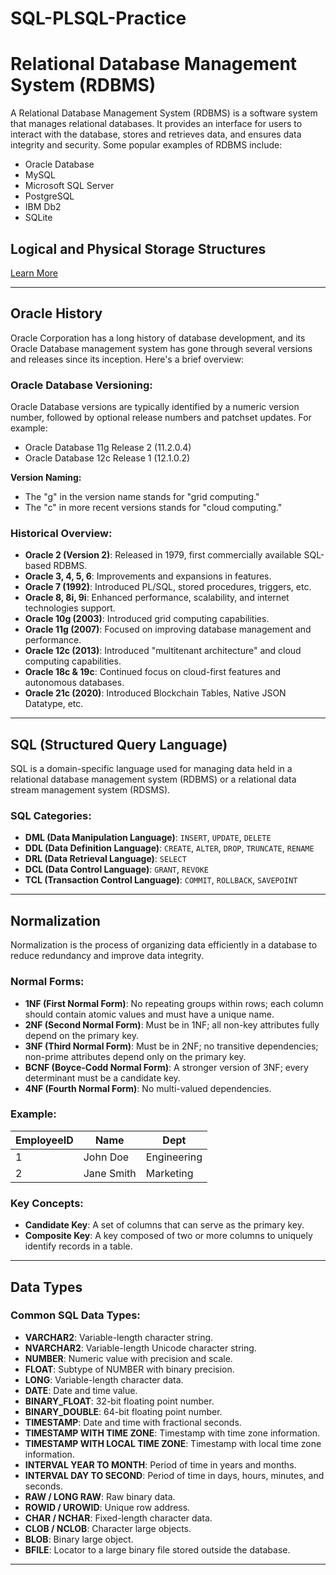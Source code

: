 # SQL-PLSQL-Practice

# Relational Database Management System (RDBMS)

A Relational Database Management System (RDBMS) is a software system that manages relational databases. It provides an interface for users to interact with the database, stores and retrieves data, and ensures data integrity and security. Some popular examples of RDBMS include:

- Oracle Database
- MySQL
- Microsoft SQL Server
- PostgreSQL
- IBM Db2
- SQLite

## Logical and Physical Storage Structures

[Learn More](https://sl.bing.net/xVba6zSEay)

---

## Oracle History

Oracle Corporation has a long history of database development, and its Oracle Database management system has gone through several versions and releases since its inception. Here's a brief overview:

### Oracle Database Versioning:

Oracle Database versions are typically identified by a numeric version number, followed by optional release numbers and patchset updates. For example:

- Oracle Database 11g Release 2 (11.2.0.4)
- Oracle Database 12c Release 1 (12.1.0.2)

**Version Naming:**
- The "g" in the version name stands for "grid computing."
- The "c" in more recent versions stands for "cloud computing."

### Historical Overview:

- **Oracle 2 (Version 2)**: Released in 1979, first commercially available SQL-based RDBMS.
- **Oracle 3, 4, 5, 6**: Improvements and expansions in features.
- **Oracle 7 (1992)**: Introduced PL/SQL, stored procedures, triggers, etc.
- **Oracle 8, 8i, 9i**: Enhanced performance, scalability, and internet technologies support.
- **Oracle 10g (2003)**: Introduced grid computing capabilities.
- **Oracle 11g (2007)**: Focused on improving database management and performance.
- **Oracle 12c (2013)**: Introduced "multitenant architecture" and cloud computing capabilities.
- **Oracle 18c & 19c**: Continued focus on cloud-first features and autonomous databases.
- **Oracle 21c (2020)**: Introduced Blockchain Tables, Native JSON Datatype, etc.

---

## SQL (Structured Query Language)

SQL is a domain-specific language used for managing data held in a relational database management system (RDBMS) or a relational data stream management system (RDSMS).

### SQL Categories:

- **DML (Data Manipulation Language)**: `INSERT`, `UPDATE`, `DELETE`
- **DDL (Data Definition Language)**: `CREATE`, `ALTER`, `DROP`, `TRUNCATE`, `RENAME`
- **DRL (Data Retrieval Language)**: `SELECT`
- **DCL (Data Control Language)**: `GRANT`, `REVOKE`
- **TCL (Transaction Control Language)**: `COMMIT`, `ROLLBACK`, `SAVEPOINT`

---

## Normalization

Normalization is the process of organizing data efficiently in a database to reduce redundancy and improve data integrity.

### Normal Forms:

- **1NF (First Normal Form)**: No repeating groups within rows; each column should contain atomic values and must have a unique name.
- **2NF (Second Normal Form)**: Must be in 1NF; all non-key attributes fully depend on the primary key.
- **3NF (Third Normal Form)**: Must be in 2NF; no transitive dependencies; non-prime attributes depend only on the primary key.
- **BCNF (Boyce-Codd Normal Form)**: A stronger version of 3NF; every determinant must be a candidate key.
- **4NF (Fourth Normal Form)**: No multi-valued dependencies.

### Example:

| EmployeeID | Name        | Dept       |
|------------|------------|------------|
| 1          | John Doe   | Engineering|
| 2          | Jane Smith | Marketing  |

### Key Concepts:

- **Candidate Key**: A set of columns that can serve as the primary key.
- **Composite Key**: A key composed of two or more columns to uniquely identify records in a table.

---

## Data Types

### Common SQL Data Types:

- **VARCHAR2**: Variable-length character string.
- **NVARCHAR2**: Variable-length Unicode character string.
- **NUMBER**: Numeric value with precision and scale.
- **FLOAT**: Subtype of NUMBER with binary precision.
- **LONG**: Variable-length character data.
- **DATE**: Date and time value.
- **BINARY_FLOAT**: 32-bit floating point number.
- **BINARY_DOUBLE**: 64-bit floating point number.
- **TIMESTAMP**: Date and time with fractional seconds.
- **TIMESTAMP WITH TIME ZONE**: Timestamp with time zone information.
- **TIMESTAMP WITH LOCAL TIME ZONE**: Timestamp with local time zone information.
- **INTERVAL YEAR TO MONTH**: Period of time in years and months.
- **INTERVAL DAY TO SECOND**: Period of time in days, hours, minutes, and seconds.
- **RAW / LONG RAW**: Raw binary data.
- **ROWID / UROWID**: Unique row address.
- **CHAR / NCHAR**: Fixed-length character data.
- **CLOB / NCLOB**: Character large objects.
- **BLOB**: Binary large object.
- **BFILE**: Locator to a large binary file stored outside the database.

---


